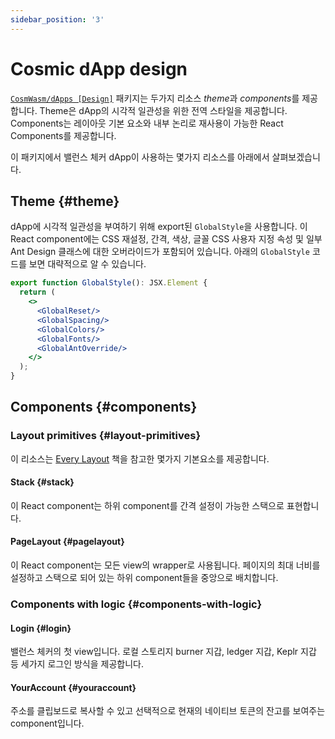 ```yaml
---
sidebar_position: '3'
---
```


# Cosmic dApp design

[`CosmWasm/dApps [Design]`](https://github.com/CosmWasm/dApps/tree/master/packages/design) 패키지는 두가지 리소스 *theme*과 *components*를 제공합니다. Theme은 dApp의 시각적 일관성을 위한 전역 스타일을 제공합니다. Components는 레이아웃 기본 요소와 내부 논리로 재사용이 가능한 React Components를 제공합니다.

이 패키지에서 밸런스 체커 dApp이 사용하는 몇가지 리소스를 아래에서 살펴보겠습니다.

## Theme {#theme}

dApp에 시각적 일관성을 부여하기 위해 export된 `GlobalStyle`을 사용합니다. 이 React component에는 CSS 재설정, 간격, 색상, 글꼴 CSS 사용자 지정 속성 및 일부 Ant Design 클래스에 대한 오버라이드가 포함되어 있습니다. 아래의  `GlobalStyle` 코드를 보면 대략적으로 알 수 있습니다.

```jsx
export function GlobalStyle(): JSX.Element {
  return (
    <>
      <GlobalReset/>
      <GlobalSpacing/>
      <GlobalColors/>
      <GlobalFonts/>
      <GlobalAntOverride/>
    </>
  );
}
```

## Components {#components}

### Layout primitives {#layout-primitives}

이 리소스는 [Every Layout](https://every-layout.dev) 책을 참고한 몇가지 기본요소를 제공합니다.

#### Stack {#stack}

이 React component는 하위 component를  간격 설정이 가능한 스택으로 표현합니다.

#### PageLayout {#pagelayout}

이 React component는 모든 view의 wrapper로 사용됩니다. 페이지의 최대 너비를 설정하고 스택으로 되어 있는 하위 component들을 중앙으로 배치합니다.

### Components with logic {#components-with-logic}

#### Login {#login}

밸런스 체커의 첫 view입니다. 로컬 스토리지 burner 지갑, ledger 지갑, Keplr 지갑 등 세가지 로그인 방식을 제공합니다.

#### YourAccount {#youraccount}

주소를 클립보드로 복사할 수 있고 선택적으로 현재의 네이티브 토큰의 잔고를 보여주는 component입니다.
